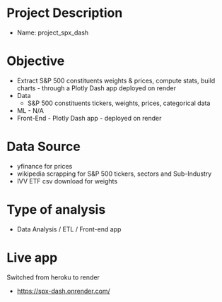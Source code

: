 # Project Description
- Name: project_spx_dash
# Objective
- Extract S&P 500 constituents weights & prices, compute stats, build charts - through a Plotly Dash app deployed on render 
- Data
  * S&P 500 constituents tickers, weights, prices, categorical data
- ML - N/A
- Front-End - Plotly Dash app - deployed on render
# Data Source
- yfinance for prices
- wikipedia scrapping for S&P 500 tickers, sectors and Sub-Industry
- IVV ETF csv download for weights
# Type of analysis
- Data Analysis / ETL / Front-end app
# Live app
Switched from heroku to render
- https://spx-dash.onrender.com/


